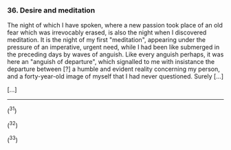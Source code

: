 ### 36. Desire and meditation
The night of which I have spoken, where a new passion took place of an old fear which was irrevocably erased, is also the night when I discovered meditation. It is the night of my first "meditation", appearing under the pressure of an imperative, urgent need, while I had been like submerged in the preceding days by waves of anguish. Like every anguish perhaps, it was here an "anguish of departure", which signalled to me with insistance the departure between [?] a humble and evident reality concerning my person, and a forty-year-old image of myself that I had never questioned. Surely [...]

[...]

----

(<sup>31</sup>)

(<sup>32</sup>)

(<sup>33</sup>)
